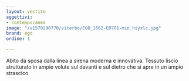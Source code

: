 ```yaml
---
layout: vestito
aggettivi:
- contemporaneo
image: "/v1570290770/viterbo/EGO_1662-E0701-min_hiyxlc.jpg"
brand: ego
ordine: 1

---
```

Abito da sposa dalla linea a sirena moderna e innovativa. Tessuto liscio strutturato in ampie volute sul davanti e sul dietro che si apre in un ampio strascico